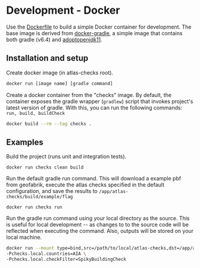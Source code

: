 # Development - Docker

Use the [Dockerfile](/Dockerfile) to build a simple Docker container for development. The base image is derived from
[docker-gradle](https://github.com/keeganwitt/docker-gradle), a simple image that contains 
both gradle (v6.4) and [adoptopenjdk11](https://github.com/AdoptOpenJDK/openjdk-docker).

## Installation and setup
Create docker image (in atlas-checks root).
```bash
docker run [image name] [gradle command]
```

Create a docker container from the "checks" image. By default, the container exposes the gradle
wrapper (`gradlew`) script that invokes project's latest version of gradle. With this, you can
run the following commands: `run, build, buildCheck`
```bash
docker build --rm --tag checks .
```


## Examples
Build the project (runs unit and integration tests).
```
docker run checks clean build
```

Run the default gradle run command. This will download a example pbf from geofabrik, execute the
atlas checks specified in the default configuration, and save the results to 
`/app/atlas-checks/build/example/flag`

```
docker run checks run
```

Run the gradle run command using your local directory as the source. This is useful for local
development -- as changes to to the source code will be reflected when executing the command. Also,
outputs will be stored on your local machine.
```bash
docker run --mount type=bind,src=/path/to/local/atlas-checks,dst=/app/atlas-checks checks run \
-Pchecks.local.countries=AIA \
-Pchecks.local.checkFilter=SpikyBuildingCheck
```

